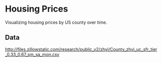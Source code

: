 # Housing Prices
Visualizing housing prices by US county over time.

## Data
http://files.zillowstatic.com/research/public_v2/zhvi/County_zhvi_uc_sfr_tier_0.33_0.67_sm_sa_mon.csv